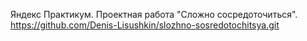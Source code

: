 Яндекс Практикум. Проектная работа "Сложно сосредоточиться".
https://github.com/Denis-Lisushkin/slozhno-sosredotochitsya.git
